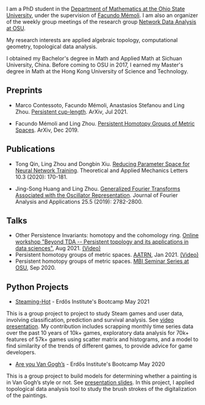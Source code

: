 I am a PhD student in the [Department of Mathematics at the Ohio State University](https://math.osu.edu/), under the supervision of [Facundo Mémoli](https://people.math.osu.edu/memolitechera.1/index.html). I am also an organizer of the weekly group meetings of the research group [Network Data Analysis at OSU](https://ndag.github.io/index.html).

My research interests are applied algebraic topology, computational geometry, topological data analysis.

I obtained my Bachelor's degree in Math and Applied Math at Sichuan University, China. Before coming to OSU in 2017, I earned my Master's degree in Math at the Hong Kong University of Science and Technology.

## Preprints

- Marco Contessoto, Facundo Mémoli, Anastasios Stefanou and Ling Zhou. [Persistent cup-length](https://arxiv.org/abs/2107.01553). ArXiv, Jul 2021. 

- Facundo Mémoli and Ling Zhou. [Persistent Homotopy Groups of Metric Spaces](https://arxiv.org/abs/1912.12399). ArXiv, Dec 2019. 

## Publications

- Tong Qin, Ling Zhou and Dongbin Xiu. [Reducing Parameter Space for Neural Network Training](https://www.sciencedirect.com/science/article/pii/S2095034920300301). Theoretical and Applied Mechanics Letters 10.3 (2020): 170-181.

- Jing-Song Huang and Ling Zhou. [Generalized Fourier Transforms Associated with the Oscillator Representation](https://link.springer.com/article/10.1007/s00041-019-09682-0). Journal of Fourier Analysis and Applications 25.5 (2019): 2782-2800.


## Talks

- Other Persistence Invariants: homotopy and the cohomology ring. [Online workshop "Beyond TDA -- Persistent topology and its applications in data sciences"](https://personal.ntu.edu.sg/XIAKELIN/TDAconf.html), Aug 2021. [(Video)](https://www.youtube.com/watch?v=T3SMuKf8ueo)
- Persistent homotopy groups of metric spaces. [AATRN](https://tgda.osu.edu/atmcs2020/atmcs-2020-talks-hosted-by-the-aatn/), Jan 2021. [(Video)](https://www.youtube.com/watch?v=Pbnm45IutT8&t=250s)
- Persistent homotopy groups of metric spaces. [MBI Seminar Series at OSU](https://mbi.osu.edu/events/mbi-seminar-series-ling-zhou), Sep 2020.


## Python Projects

- [Steaming-Hot](https://github.com/steaming-hot) - Erdős Institute's Bootcamp May 2021

This is a group project to project to study Steam games and user data, involving classification, prediction and survival analysis. See [video presentation](https://drive.google.com/file/d/1pZIWsMBdvSpq5cdf2xH-lJJJgrjKoztv/view).
My contribution includes scrapping monthly time series data over the past 10 years of 10k+ games, exploratory data analysis for 70k+ features of 57k+ games using scatter matrix and histograms, and
a model to find similarity of the trends of different games, to provide advice for game developers.

- [Are you Van Gogh’s](https://github.com/francis2martinez/BootCampProject2020) - Erdős Institute's Bootcamp May 2020

This is a group project to build models for determining whether a painting is in Van Gogh’s style or not. See [presentation slides](https://docs.google.com/presentation/d/11L6OxCQGkGJyTAa-eNjrDz0ml1L8SGbakbviW9XhUVI/present?slide=id.p). In this project, I applied topological data analysis tool to study the brush strokes of the digitalization of the paintings.
